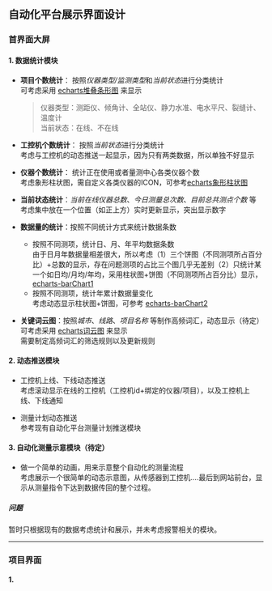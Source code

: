 ## **自动化平台展示界面设计**

### **首界面大屏**

#### 1. 数据统计模块    

+ **项目个数统计**： 按照*仪器类型/监测类型*和*当前状态*进行分类统计  
可考虑采用 [echarts堆叠条形图](https://www.echartsjs.com/examples/zh/editor.html?c=bar-y-category-stack) 来显示  
  >仪器类型：测距仪、倾角计、全站仪、静力水准、电水平尺、裂缝计、温度计    
  当前状态：在线、不在线

+ **工控机个数统计**： 按照*当前状态*进行分类统计    
考虑与工控机的动态推送一起显示，因为只有两类数据，所以单独不好显示

+ **仪器个数统计**： 统计正在使用或者量测中心各类仪器个数   
考虑象形柱状图，需自定义各类仪器的ICON，可参考[echarts象形柱状图](https://www.echartsjs.com/examples/zh/editor.html?c=pictorialBar-velocity)

+ **当前状态统计**：*当前在线仪器总数*、*今日测量总次数*、*目前总共测点个数* 等   
考虑集中放在一个位置（如正上方）实时更新显示，突出显示数字

+ **数据量的统计**：按照不同统计方式来统计数据条数
   + 按照不同测项，统计日、月、年平均数据条数   
   由于日月年数据量相差很大，所以考虑（1）三个饼图（不同测项所占百分比）+总数的显示，存在问题测项的占比三个图几乎无差别（2）只统计某一个如日均/月均/年均，采用柱状图+饼图（不同测项所占百分比）显示，[echarts-barChart1](https://www.echartsjs.com/examples/zh/editor.html?c=watermark)
   + 按照不同测项，统计年累计数据量变化   
   考虑动态显示柱状图+饼图，可参考 [echarts-barChart2](https://www.echartsjs.com/examples/zh/editor.html?c=mix-timeline-finance)    


+ **关键词云图**：按照*城市*、*线路*、*项目名称* 等制作高频词汇，动态显示（待定）      
可考虑采用 [echarts词云图](https://github.com/ecomfe/echarts-wordcloud) 来显示   
需要制定高频词汇的筛选规则以及更新规则


#### 2. 动态推送模块

+ 工控机上线、下线动态推送    
考虑滚动显示在线的工控机（工控机id+绑定的仪器/项目），以及工控机上线、下线通知

+ 测量计划动态推送   
参考现有自动化平台测量计划推送模块

#### 3. 自动化测量示意模块（待定）
+ 做一个简单的动画，用来示意整个自动化的测量流程   
考虑展示一个很简单的动态示意图，从传感器到工控机....最后到网站前台，显示从测量指令下达到数据传回的整个过程。

##### 问题    
暂时只根据现有的数据考虑统计和展示，并未考虑报警相关的模块。

---
### **项目界面**
#### 1.
